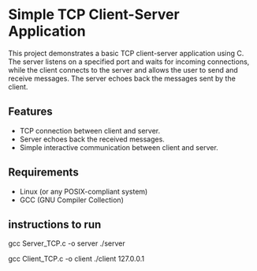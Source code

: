 # Simple TCP Client-Server Application

This project demonstrates a basic TCP client-server application using C. The server listens on a specified port and waits for incoming connections, while the client connects to the server and allows the user to send and receive messages. The server echoes back the messages sent by the client.

## Features
- TCP connection between client and server.
- Server echoes back the received messages.
- Simple interactive communication between client and server.

## Requirements
- Linux (or any POSIX-compliant system)
- GCC (GNU Compiler Collection)


## instructions to run

gcc Server_TCP.c -o server
./server


gcc Client_TCP.c -o client
./client  127.0.0.1